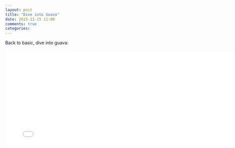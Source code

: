 ```yaml
---
layout: post
title: "Dive into Guava"
date: 2015-11-15 11:00
comments: true
categories: 
---
```


Back to basic, dive into guava:

<!-- more -->

<iframe src="/res/dive-into-guava-talk/index.me.html" width="800" height="300" scrolling="no" frameborder="0" webkitallowfullscreen mozallowfullscreen allowfullscreen>
</iframe>
